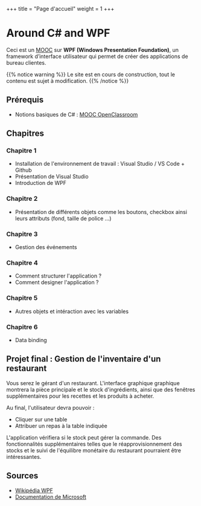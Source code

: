+++
title = "Page d'accueil"
weight = 1
+++

# Around C# and WPF

Ceci est un [MOOC](https://fr.wikipedia.org/wiki/Massive_Open_Online_Course) sur **WPF (Windows Presentation Foundation)**, un framework d’interface utilisateur qui permet de créer des applications de bureau clientes.

{{% notice warning %}}
Le site est en cours de construction, tout le contenu est sujet à modification.
{{% /notice %}}


## Prérequis
 - Notions basiques de C# : [MOOC OpenClassroom](https://openclassrooms.com/fr/courses/1526901-apprenez-a-developper-en-c)

## Chapitres
### Chapitre 1
 - Installation de l'environnement de travail : Visual Studio / VS Code + Github
 - Présentation de Visual Studio
 - Introduction de WPF

### Chapitre 2
 - Présentation de différents objets comme les boutons, checkbox ainsi leurs attributs (fond, taille de police …) 

### Chapitre 3
 - Gestion des événements

### Chapitre 4
 - Comment structurer l'application ?
 - Comment designer l'application ? 

### Chapitre 5
 - Autres objets et intéraction avec les variables

### Chapitre 6
 - Data binding

## Projet final : Gestion de l'inventaire d'un restaurant

Vous serez le gérant d'un restaurant.
L'interface graphique graphique montrera la pièce principale et le stock d'ingrédients, ainsi que des fenêtres supplémentaires pour les recettes et les produits à acheter.

Au final, l'utilisateur devra pouvoir :
 - Cliquer sur une table
 - Attribuer un repas à la table indiquée

L'application vérifiera si le stock peut gérer la commande.
Des fonctionnalités supplémentaires telles que le réapprovisionnement des stocks et le suivi de l'équilibre monétaire du restaurant pourraient être intéressantes.

## Sources

 - [Wikipédia WPF](https://fr.wikipedia.org/wiki/Windows_Presentation_Foundation)
 - [Documentation de Microsoft](https://docs.microsoft.com/fr-fr/dotnet/framework/wpf/getting-started/)